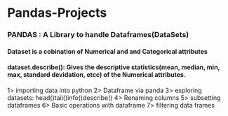 # Pandas-Projects

### PANDAS : A Library to handle Dataframes(DataSets)

#### Dataset is a cobination of Numerical and and Categorical attributes

#### dataset.describe(): Gives the descriptive statistics(mean, median, min, max, standard devidation, etcc)  of the Numerical attributes.
1> importing data into python
2> Dataframe via panda
3> exploring datasets: head()tail()info()describe()
4> Renaming columns
5> subsetting dataframes
6> Basic operations with dataframe
7> filtering data frames
